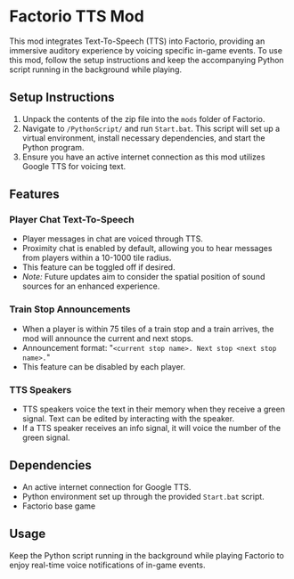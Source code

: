 # Factorio TTS Mod

This mod integrates Text-To-Speech (TTS) into Factorio, providing an immersive auditory experience by voicing specific in-game events. To use this mod, follow the setup instructions and keep the accompanying Python script running in the background while playing.

## Setup Instructions

1. Unpack the contents of the zip file into the `mods` folder of Factorio.
2. Navigate to `/PythonScript/` and run `Start.bat`. This script will set up a virtual environment, install necessary dependencies, and start the Python program.
3. Ensure you have an active internet connection as this mod utilizes Google TTS for voicing text.

## Features

### Player Chat Text-To-Speech

- Player messages in chat are voiced through TTS.
- Proximity chat is enabled by default, allowing you to hear messages from players within a 10-1000 tile radius.
- This feature can be toggled off if desired.
- *Note:* Future updates aim to consider the spatial position of sound sources for an enhanced experience.

### Train Stop Announcements

- When a player is within 75 tiles of a train stop and a train arrives, the mod will announce the current and next stops.
- Announcement format: "`<current stop name>. Next stop <next stop name>.`"
- This feature can be disabled by each player.

### TTS Speakers

- TTS speakers voice the text in their memory when they receive a green signal. Text can be edited by interacting with the speaker.
- If a TTS speaker receives an info signal, it will voice the number of the green signal.

## Dependencies

- An active internet connection for Google TTS.
- Python environment set up through the provided `Start.bat` script.
- Factorio base game

## Usage

Keep the Python script running in the background while playing Factorio to enjoy real-time voice notifications of in-game events.

